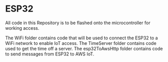 # ESP32

All code in this Repository is to be flashed onto the microcontroller for working access.

The WiFi folder contains code that will be used to connect the ESP32 to a WiFi network to enable IoT access.
The TimeServer folder contains code used to get the time off a server.
The esp32ToAwsHttp folder contains code to send messages from ESP32 to AWS IoT.
